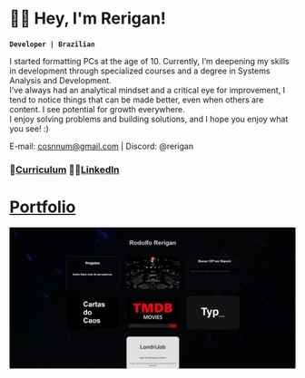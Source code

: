 
# 👨‍💻 Hey, I'm Rerigan!
**`Developer | Brazilian`**

<p>
I started formatting PCs at the age of 10. Currently, I’m deepening my skills in development through specialized courses and a degree in Systems Analysis and Development. <br>
I’ve always had an analytical mindset and a critical eye for improvement, I tend to notice things that can be made better, even when others are content. I see potential for growth everywhere. <br>I enjoy solving problems and building solutions, and I hope you enjoy what you see! :)
</p>

<p>E-mail: <a href="mailto:cosnnum@gmail.com">cosnnum@gmail.com</a> | Discord: @rerigan</p>
<div>
<p>
  <h3>
📄<a href="https://tinyurl.com/rericv">Curriculum</a>   👨‍💻<a href="https://www.linkedin.com/in/rerigan">LinkedIn</a>
  </h3>
</p>
<h1><a href="https://rerigan.vercel.app/">Portfolio</a></h1>
<img src="./preview.png">
</div>
